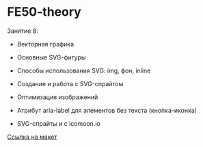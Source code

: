 # FE50-theory

Занятие 8:
- Векторная графика
- Основные SVG-фигуры
- Способы использования SVG: img, фон, inline
- Создание и работа с SVG-спрайтом

- Оптимизация изображений
- Атрибут aria-label для элементов без текста (кнопка-иконка)
- SVG-спрайты и с icomoon.io

[Ссылка на макет](https://www.figma.com/file/Q30fUPk88NasVE5g3XNDxr/Barbershop_v1?node-id=1%3A2)
